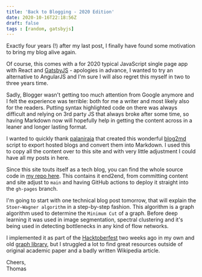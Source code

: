 ```yaml
---
title: 'Back to Blogging - 2020 Edition'
date: 2020-10-16T22:18:56Z
draft: false
tags : [random, gatsbyjs]
---
```


Exactly four years (!) after my last post, I finally have found some motivation to bring my blog alive again. 

Of course, this comes with a for 2020 typical JavaScript single page app with React and [GatsbyJS](https://www.gatsbyjs.com/) - apologies in advance, I wanted to try an alternative to AngularJS and I'm sure I will also regret this myself in two to three years time. 

Sadly, Blogger wasn't getting too much attention from Google anymore and I felt the experience was terrible: both for me a writer and most likely also for the readers. Putting syntax highlighted code on there was always difficult and relying on 3rd party JS that always broke after some time, so having Markdown now will hopefully help in getting the content across in a leaner and longer lasting format.

I wanted to quickly thank [palaniraja](https://github.com/palaniraja) that created this wonderful [blog2md](https://github.com/palaniraja/blog2md) script to export hosted blogs and convert them into Markdown. I used this to copy all the content over to this site and with very little adjustment I could have all my posts in here.

Since this site touts itself as a tech blog, you can find the whole source code in [my repo here](https://github.com/thomasjungblut/thomasjungblut.com). This contains it end2end, from committing content and site adjust to `main` and having GitHub actions to deploy it straight into the `gh-pages` branch. 

I'm going to start with one technical blog post tomorrow, that will explain the `Stoer–Wagner algorithm` in a step-by-step fashion. This algorithm is a graph algorithm used to determine the `Minimum Cut` of a graph. Before deep learning it was used in image segmentation, spectral clustering and it's being used in detecting bottlenecks in any kind of flow networks.

I implemented it as part of the [Hacktoberfest](http://hacktoberfest.digitalocean.com/) two weeks ago in my own and old [graph library](https://github.com/thomasjungblut/tjungblut-graph/blob/master/src/de/jungblut/graph/partition/StoerWagnerMinCut.java), but I struggled a lot to find great resources outside of original academic paper and a badly written Wikipedia article.

Cheers,  
Thomas
